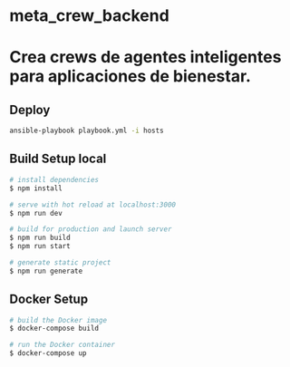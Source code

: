 # meta_crew_backend

# Crea crews de agentes inteligentes para aplicaciones de bienestar.



## Deploy
```bash
ansible-playbook playbook.yml -i hosts
```
## Build Setup local

```bash
# install dependencies
$ npm install

# serve with hot reload at localhost:3000
$ npm run dev

# build for production and launch server
$ npm run build
$ npm run start

# generate static project
$ npm run generate
```

## Docker Setup

```bash
# build the Docker image
$ docker-compose build

# run the Docker container
$ docker-compose up
```
